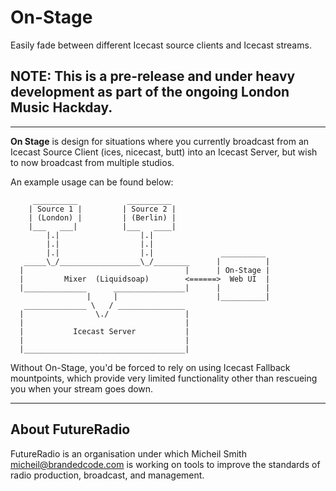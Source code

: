 # On-Stage

Easily fade between different Icecast source clients and Icecast streams.

## NOTE: This is a pre-release and under heavy development as part of the ongoing London Music Hackday.

----

**On Stage** is design for situations where you currently broadcast from an Icecast Source Client (ices, nicecast, butt) into an Icecast Server, but wish to now broadcast from multiple studios.

An example usage can be found below:

```
     __________           __________
    | Source 1 |         | Source 2 |
    | (London) |         | (Berlin) |
    |___   ___|          |___   ____|
        |.|                  |.|
        |.|                  |.|
        |.|                  |.|               __________
   _____\_/__________________\_/________      |          |
  |                                    |      | On-Stage |
  |         Mixer  (Liquidsoap)        <======>  Web UI  |
  |______________      ________________|      |          |
                 |     |                      |__________|
   ______________ \   / _______________
  |                \./                 |
  |                                    |
  |           Icecast Server           |
  |                                    |
  |____________________________________|

```

Without On-Stage, you'd be forced to rely on using Icecast Fallback mountpoints, which provide very limited functionality other than rescueing you when your stream goes down.

-----

## About FutureRadio

FutureRadio is an organisation under which Micheil Smith <micheil@brandedcode.com> is working on tools to improve the standards of radio production, broadcast, and management.

